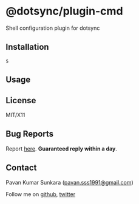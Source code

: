 # @dotsync/plugin-cmd

Shell configuration plugin for dotsync

## Installation

```
$
```

## Usage

## License
MIT/X11

## Bug Reports
Report [here](http://github.com/osapps/dotsync/issues). __Guaranteed reply within a day__.

## Contact
Pavan Kumar Sunkara (pavan.sss1991@gmail.com)

Follow me on [github](https://github.com/users/follow?target=pksunkara), [twitter](http://twitter.com/pksunkara)
